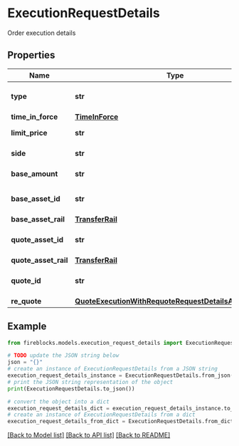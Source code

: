 # ExecutionRequestDetails

Order execution details

## Properties

Name | Type | Description | Notes
------------ | ------------- | ------------- | -------------
**type** | **str** | Order type for limit orders | 
**time_in_force** | [**TimeInForce**](TimeInForce.md) |  | 
**limit_price** | **str** | Price for limit orders | 
**side** | **str** | Side of the order | [default to 'BUY']
**base_amount** | **str** | Amount to convert | 
**base_asset_id** | **str** | Source asset identifier | 
**base_asset_rail** | [**TransferRail**](TransferRail.md) |  | [optional] 
**quote_asset_id** | **str** | Target asset identifier | 
**quote_asset_rail** | [**TransferRail**](TransferRail.md) |  | [optional] 
**quote_id** | **str** | Quote ID for quote orders | 
**re_quote** | [**QuoteExecutionWithRequoteRequestDetailsAllOfReQuote**](QuoteExecutionWithRequoteRequestDetailsAllOfReQuote.md) |  | [optional] 

## Example

```python
from fireblocks.models.execution_request_details import ExecutionRequestDetails

# TODO update the JSON string below
json = "{}"
# create an instance of ExecutionRequestDetails from a JSON string
execution_request_details_instance = ExecutionRequestDetails.from_json(json)
# print the JSON string representation of the object
print(ExecutionRequestDetails.to_json())

# convert the object into a dict
execution_request_details_dict = execution_request_details_instance.to_dict()
# create an instance of ExecutionRequestDetails from a dict
execution_request_details_from_dict = ExecutionRequestDetails.from_dict(execution_request_details_dict)
```
[[Back to Model list]](../README.md#documentation-for-models) [[Back to API list]](../README.md#documentation-for-api-endpoints) [[Back to README]](../README.md)


